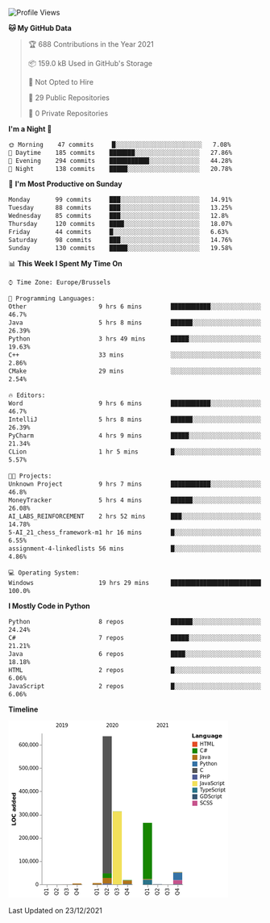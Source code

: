 <!--START_SECTION:waka-->
![Profile Views](http://img.shields.io/badge/Profile%20Views-1-blue)

**🐱 My GitHub Data** 

> 🏆 688 Contributions in the Year 2021
 > 
> 📦 159.0 kB Used in GitHub's Storage 
 > 
> 🚫 Not Opted to Hire
 > 
> 📜 29 Public Repositories 
 > 
> 🔑 0 Private Repositories  
 > 
**I'm a Night 🦉** 

```text
🌞 Morning    47 commits     █░░░░░░░░░░░░░░░░░░░░░░░░   7.08% 
🌆 Daytime    185 commits    ███████░░░░░░░░░░░░░░░░░░   27.86% 
🌃 Evening    294 commits    ███████████░░░░░░░░░░░░░░   44.28% 
🌙 Night      138 commits    █████░░░░░░░░░░░░░░░░░░░░   20.78%

```
📅 **I'm Most Productive on Sunday** 

```text
Monday       99 commits     ███░░░░░░░░░░░░░░░░░░░░░░   14.91% 
Tuesday      88 commits     ███░░░░░░░░░░░░░░░░░░░░░░   13.25% 
Wednesday    85 commits     ███░░░░░░░░░░░░░░░░░░░░░░   12.8% 
Thursday     120 commits    ████░░░░░░░░░░░░░░░░░░░░░   18.07% 
Friday       44 commits     █░░░░░░░░░░░░░░░░░░░░░░░░   6.63% 
Saturday     98 commits     ███░░░░░░░░░░░░░░░░░░░░░░   14.76% 
Sunday       130 commits    █████░░░░░░░░░░░░░░░░░░░░   19.58%

```


📊 **This Week I Spent My Time On** 

```text
⌚︎ Time Zone: Europe/Brussels

💬 Programming Languages: 
Other                    9 hrs 6 mins        ███████████░░░░░░░░░░░░░░   46.7% 
Java                     5 hrs 8 mins        ██████░░░░░░░░░░░░░░░░░░░   26.39% 
Python                   3 hrs 49 mins       █████░░░░░░░░░░░░░░░░░░░░   19.63% 
C++                      33 mins             ░░░░░░░░░░░░░░░░░░░░░░░░░   2.86% 
CMake                    29 mins             ░░░░░░░░░░░░░░░░░░░░░░░░░   2.54%

🔥 Editors: 
Word                     9 hrs 6 mins        ███████████░░░░░░░░░░░░░░   46.7% 
IntelliJ                 5 hrs 8 mins        ██████░░░░░░░░░░░░░░░░░░░   26.39% 
PyCharm                  4 hrs 9 mins        █████░░░░░░░░░░░░░░░░░░░░   21.34% 
CLion                    1 hr 5 mins         █░░░░░░░░░░░░░░░░░░░░░░░░   5.57%

🐱‍💻 Projects: 
Unknown Project          9 hrs 7 mins        ███████████░░░░░░░░░░░░░░   46.8% 
MoneyTracker             5 hrs 4 mins        ██████░░░░░░░░░░░░░░░░░░░   26.08% 
AI_LABS_REINFORCEMENT    2 hrs 52 mins       ███░░░░░░░░░░░░░░░░░░░░░░   14.78% 
5-AI_21_chess_framework-m1 hr 16 mins        █░░░░░░░░░░░░░░░░░░░░░░░░   6.55% 
assignment-4-linkedlists 56 mins             █░░░░░░░░░░░░░░░░░░░░░░░░   4.86%

💻 Operating System: 
Windows                  19 hrs 29 mins      █████████████████████████   100.0%

```

**I Mostly Code in Python** 

```text
Python                   8 repos             ██████░░░░░░░░░░░░░░░░░░░   24.24% 
C#                       7 repos             █████░░░░░░░░░░░░░░░░░░░░   21.21% 
Java                     6 repos             ████░░░░░░░░░░░░░░░░░░░░░   18.18% 
HTML                     2 repos             █░░░░░░░░░░░░░░░░░░░░░░░░   6.06% 
JavaScript               2 repos             █░░░░░░░░░░░░░░░░░░░░░░░░   6.06%

```


**Timeline**

![Chart not found](https://raw.githubusercontent.com/Arafa42/Arafa42/main/charts/bar_graph.png) 


 Last Updated on 23/12/2021
<!--END_SECTION:waka-->


<!-- 
[![Hits](https://hits.seeyoufarm.com/api/count/incr/badge.svg?url=https%3A%2F%2Fgithub.com%2FArafa42&count_bg=%23455AF3&title_bg=%23262D3B&icon=github.svg&icon_color=%23588EF7&title=visitors&edge_flat=false)](https://hits.seeyoufarm.com)
 -->
